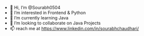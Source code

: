 - 👋 Hi, I’m @Sourabh0504
- 👀 I’m interested in Frontend & Python
- 🌱 I’m currently learning Java 
- 💞️ I’m looking to collaborate on Java Projects
- 📫 reach me at https://www.linkedin.com/in/sourabhchaudhari/

<!---
Sourabh0504/Sourabh0504 is a ✨ special ✨ repository because its `README.md` (this file) appears on your GitHub profile.
You can click the Preview link to take a look at your changes.
--->
